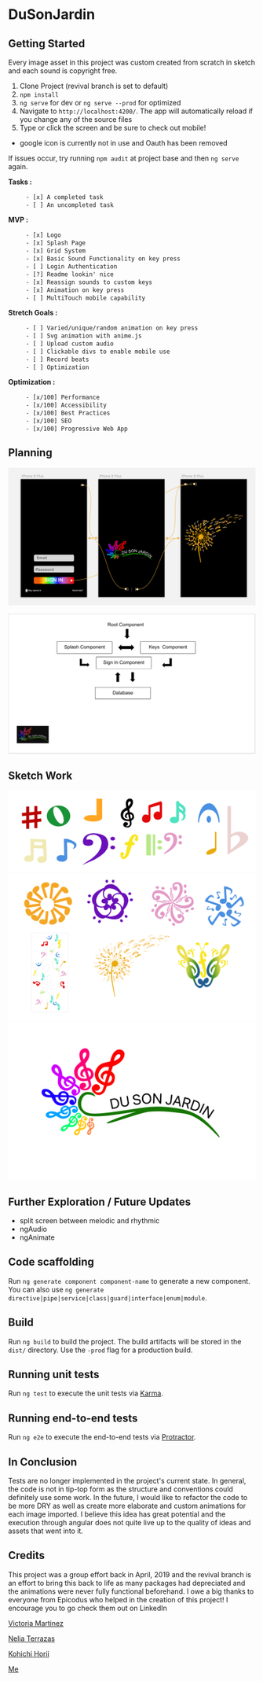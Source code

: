 # DuSonJardin

## Getting Started

Every image asset in this project was custom created from scratch in sketch and each sound is copyright free.

1. Clone Project (revival branch is set to default)
2. `npm install`
3. `ng serve` for dev or `ng serve --prod` for optimized
4. Navigate to `http://localhost:4200/`. The app will automatically reload if you change any of the source files
5. Type or click the screen and be sure to check out mobile!

* google icon is currently not in use and Oauth has been removed

If issues occur, try running `npm audit` at project base and then `ng serve` again.

 __Tasks :__

         - [x] A completed task
         - [ ] An uncompleted task

 __MVP :__

         - [x] Logo
         - [x] Splash Page
         - [x] Grid System
         - [x] Basic Sound Functionality on key press
         - [ ] Login Authentication
         - [?] Readme lookin' nice
         - [x] Reassign sounds to custom keys
         - [x] Animation on key press
         - [ ] MultiTouch mobile capability

 __Stretch Goals :__

         - [ ] Varied/unique/random animation on key press
         - [ ] Svg animation with anime.js
         - [ ] Upload custom audio
         - [ ] Clickable divs to enable mobile use
         - [ ] Record beats
         - [ ] Optimization

  __Optimization :__

         - [x/100] Performance
         - [x/100] Accessibility
         - [x/100] Best Practices
         - [x/100] SEO
         - [x/100] Progressive Web App

## Planning

![](src/assets/img/prototype.png)

![](src/assets/img/wireframe.png)

## Sketch Work
![](src/assets/img/sketch2/custom-icon.png)
![](src/assets/img/sketch2/custom-flowers.png)
![](src/assets/img/custom-logo.png)


## Further Exploration / Future Updates

* split screen between melodic and rhythmic
* ngAudio
* ngAnimate


## Code scaffolding

Run `ng generate component component-name` to generate a new component. You can also use `ng generate directive|pipe|service|class|guard|interface|enum|module`.

## Build

Run `ng build` to build the project. The build artifacts will be stored in the `dist/` directory. Use the `-prod` flag for a production build.

## Running unit tests

Run `ng test` to execute the unit tests via [Karma](https://karma-runner.github.io).

## Running end-to-end tests

Run `ng e2e` to execute the end-to-end tests via [Protractor](http://www.protractortest.org/).

## In Conclusion

Tests are no longer implemented in the project's current state.
In general, the code is not in tip-top form as the structure and conventions could definitely use some work. In the future, I would like to refactor the code to be more DRY as well as create more elaborate and custom animations for each image imported. I believe this idea has great potential and the execution through angular does not quite live up to the quality of ideas and assets that went into it. 

## Credits 

This project was a group effort back in April, 2019 and the revival branch is an effort to bring this back to life as many packages had depreciated and the animations were never fully functional beforehand. I owe a big thanks to everyone from Epicodus who helped in the creation of this project! I encourage you to go check them out on LinkedIn

[Victoria Martinez](https://www.linkedin.com/in/victoria-martinez72/)

[Nelia Terrazas](https://www.linkedin.com/in/nelia-terrazas/)

[Kohichi Horii](https://www.linkedin.com/in/kohichi-horii/)


[Me](https://www.linkedin.com/in/isaacdev/)






